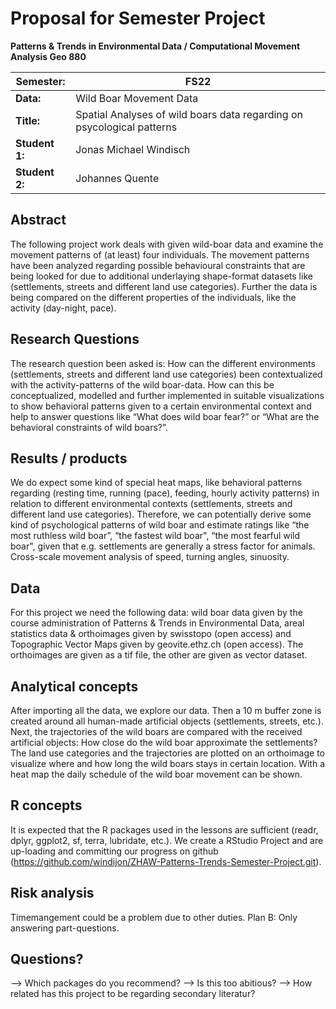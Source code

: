# Proposal for Semester Project

**Patterns & Trends in Environmental Data / Computational Movement
Analysis Geo 880**

| Semester:      | FS22                              |
|----------------|---------------------------------- |
| **Data:**      | Wild Boar Movement Data           |
| **Title:**     | Spatial Analyses of wild boars data regarding on psycological patterns           |
| **Student 1:** | Jonas Michael Windisch            |
| **Student 2:** | Johannes Quente                   |

## Abstract 
The following project work deals with given wild-boar data and examine the movement patterns of (at least) four individuals. The movement patterns have been analyzed regarding possible behavioural constraints that are being looked for due to additional underlaying shape-format datasets like (settlements, streets and different land use categories). Further the data is being compared on the different properties of the individuals, like the activity (day-night, pace).

## Research Questions
The research question been asked is: How can the different environments (settlements, streets and different land use categories) been contextualized with the activity-patterns of the wild boar-data. How can this be conceptualized, modelled and further implemented in suitable visualizations to show behavioral patterns given to a certain environmental context and help to answer questions like “What does wild boar fear?” or “What are the behavioral constraints of wild boars?”.

## Results / products
We do expect some kind of special heat maps, like behavioral patterns regarding (resting time, running (pace), feeding, hourly activity patterns) in relation to different environmental contexts (settlements, streets and different land use categories). Therefore, we can potentially derive some kind of psychological patterns of wild boar and estimate ratings like “the most ruthless wild boar”, “the fastest wild boar", “the most fearful wild boar", given that e.g. settlements are generally a stress factor for animals. Cross-scale movement analysis of speed, turning angles, sinuosity.

## Data
For this project we need the following data: wild boar data given by the course administration of Patterns & Trends in Environmental Data, areal statistics data & orthoimages given by swisstopo (open access) and Topographic Vector Maps given by geovite.ethz.ch (open access). The orthoimages are given as a tif file, the other are given as vector dataset.

## Analytical concepts
After importing all the data, we explore our data. Then a 10 m buffer zone is created around all human-made artificial objects (settlements, streets, etc.). Next, the trajectories of the wild boars are compared with the received artificial objects: How close do the wild boar approximate the settlements? The land use categories and the trajectories are plotted on an orthoimage to visualize where and how long the wild boars stays in certain location. With a heat map the daily schedule of the wild boar movement can be shown.

## R concepts
It is expected that the R packages used in the lessons are sufficient (readr, dplyr, ggplot2, sf, terra, lubridate, etc.). We create a RStudio Project and are up-loading and committing our progress on github (https://github.com/windijon/ZHAW-Patterns-Trends-Semester-Project.git).

## Risk analysis
Timemangement could be a problem due to other duties. Plan B: Only answering part-questions. 

## Questions? 
--> Which packages do you recommend? 
--> Is this too abitious? 
--> How related has this project to be regarding secondary literatur?
